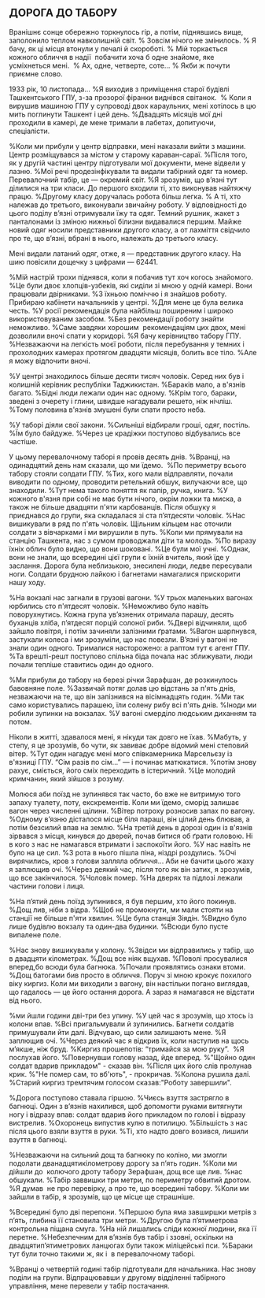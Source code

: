 ## ДОРОГА ДО ТАБОРУ

Вранішнє сонце обережно торкнулось гір, а потім, піднявшись вище, заполонило теплом навколишній світ.
% Зовсім нічого не змінилось.
% Я бачу, як ці місця втонули у печалі й скороботі.
% Мій торкається кожного обличчя в надії  побачити хоча б одне знайоме, яке усміхнеться мені. 
% Ах, одне, четверте, соте...
% Якби ж почути приємне слово.

1933 рік, 10 листопада...
%Я виходив з приміщення старої будівлі Ташкентського ГПУ, з-за прозорої фіранки виднівся світанок. 
% Коли я вирушив машиною ГПУ у супроводі двох караульних, мені хотілось в цю мить поглинути Ташкент і цей день.
%Двадцять місяців мої дні проходили в камері, де мене тримали в лабетах, допитуючи, спеціалісти.

%Коли ми прибули у центр відправки, мені наказали вийти з машини.
Центр розміщувався за містом у старому караван-сараї.
%Після того, як у другій частині центру підготували мої документи, мене відвели у лазню.
%Мої речі продезінфікували та видали табірний одяг та номер.
Перевалочний табір, це — окремий світ.
%Я зрозумів, що в’язні тут ділилися на три класи.
До першого входили ті, хто виконував найтяжчу працю.
%Другому класу доручалась робота більш легка.
% А ті, хто належав до третього, виконували звичайну роботу.
У відповідності до цього поділу в’язні отримували їжу та одяг.
Темний рушник, жакет з панталонами із зміною нижньої білизни видавалися першим.
Майже новий одяг носили представники другого класу, а от лахміття свідчило про те, що в’язні, вбрані в нього, належать до третього класу.

Мені видали латаний одяг, отже, я — представник другого класу.
На шию повісили дощечку з цифрами — 62441.

%Мій настрій трохи піднявся, коли я побачив тут хоч когось знайомого. 
%Це були двоє хлопців-узбеків, які сиділи зі мною у одній камері.
Вони працювали двірниками.
%З їхньою поміччю і я знайшов роботу.
Прибираю кабінети начальників у центрі.
%Для мене це була велика честь.
%У росії рекомендація була найбільш поширеним і широко використовуваним засобом.
%Без рекомендації роботу знайти неможливо.
%Саме завдяки хорошим  рекомендаціям цих двох, мені дозволили вночі спати у коридорі.
%Я бачу керівництво табору ГПУ.
%Незважаючи на легкість моєї роботи, після перебування у темних і прохолодних камерах протягом двадцяти місяців, болить все тіло.
%Але я можу відпочити вночі.

%У центрі знаходилось більше десяти тисяч чоловік.
Серед них був і колишній керівник республіки Таджикистан.
%Бараків мало, а в'язнів багато.
%Бідні люди лежали один нас одному.
%Крім того, бараки, зведені з очерету і глини, швидше нагадували решето, ніж нічліш.
%Тому половина в'язнів змушені були спати просто неба.

%У таборі діяли свої закони.
%Cильніші відбирали гроші, одяг, постіль.
%Їм було байдуже.
%Через це крадіжки поступово відбувались все частіше.

У цьому перевалочному таборі я провів десять днів.
%Вранці, на одинадцятий день нам сказали, що ми їдемо.
 %По периметру всього табору стояли солдати ГПУ.
%Тих, кого мали відправляти, почали виводити по одному, проводити ретельний обшук, вилучаючи все, що знаходили.
%Тут нема такого поняття як папір, ручка, книга.
%У кожного в'язня при собі не має бути нічого, окрім ложки та миска, а також не більше двадцяти п'яти карбованців.
Після обшуку я приєднався до групи, яка складалася зі ста п’ятдесяти чоловік.
%Нас вишикували в ряд по п'ять чоловік.
Щільним кільцем нас оточили солдати з вівчарками і ми вирушили в путь.
%Коли ми прямували на станцію Ташкента, нас з сумом проводжали діти та молодь.
%По виразу їхніх облич було видно, що вони шоковані.
%Це були мої учні.
%Однак, вони не знали, що всередині цієї групи є їхній вчитель, який їде у заслання.
Дорога була неблизькою, знесилені люди, ледве пересували ноги.
Солдати брудною лайкою і багнетами намагалися прискорити нашу ходу.

%На вокзалі нас загнали в грузові вагони.
%У трьох маленьких вагонах юрбились сто п'ятдесят чоловік.
%Неможливо було навіть поворухнутись.
Кожна група ув’язнених отримала парашу, десять буханців хліба, п’ятдесят порцій солоної риби.
%Двері відчиняли, щоб зайшло повітря, і потім зачиняли залізними ґратами.
%Вагон шарпнувся, застукали колеса і ми зрозуміли, що нас повезли.
В’язні у вагоні не знали один одного.
Трималися насторожено: а раптом тут є агент ГПУ.
%Та врешті-решт поступово спільна біда почала нас зближувати, люди почали тепліше ставитись один до одного.

%Ми прибули до табору на березі річки Зарафшан, де розкинулось бавовняне поле.
%Зазвичай потяг долав цю відстань за п'ять днів, незважаючи на те, що він запізнився на вісімнадцять годин.
%Ми так само користувались парашею, їли солену рибу всі п'ять днів.
%Іноди ми робили зупинки на вокзалах.
%У вагоні смерділо людським диханням та потом.

Ніколи в житті, здавалося мені, я нікуди так довго не їхав.
%Мабуть, у степу, я це зрозумів, бо чути, як завиває добре відомий мені степовий вітер.
%Тут один нагадує мені мого співкамерника Марсельєзу із в'язниці ГПУ.
“Сім разів по сім...” — і починає матюкатися.
%потім знову рахує, сміється, його сміх переходить в істеричний.
%Це молодий кримчанин, який зійшов з розуму.

Молюся аби поїзд не зупинявся так часто, бо вже не витримую того запаху туалету, поту, екскрементів.
Коли ми їдемо, сморід залишає вагон через численні щілини.
%Вітер потроху розносив запах по вагону.
%Одному в’язню дісталося місце біля параші, він цілий день блював, а потім безсилий впав на землю.
%На третій день в дорозі один із в'язнів зірвався з місця, кинувся до дверей, почав битися об ґрати головою.
Ні в кого з нас не намагався втримати і заспокоїти його.
%У нас навіть не було на це сил.
%З рота в нього пішла піна, ніздрі роздулись.
%Очі вирячились, кров з голови залляла обличчя...
Аби не бачити цього жаху я заплющив очі.
%Через деякий час, після того як він затих, я зрозумів, що все закінчилося.
%Чоловік помер.
%На дверях та підлозі лежали частини голови і лиця.

%На п’ятий день поїзд зупинився, я був першим, хто його покинув.
%Дощ лив, ніби з відра.
%Щоб не промокнути, ми мали стояти на станції не більше п'яти хвилин.
%Це була станція Зіядін.
%Видно було лише будівлю вокзалу та один-два будинки.
%Всюди було пусте випалене поле.

%Нас знову вишикували у колону.
%Звідси ми відправились у табір, що в двадцяти кілометрах.
%Дощ все ніяк вщухав.
%Поволі просувалися вперед,бо всюди була багнюка.
%Почали проявлятись ознаки втоми.
%Дощ батогами бив просто в обличчя.
Поруч зі мною крокує похилого віку киргиз.
Коли ми виходили з вагону, він настільки погано виглядав, що гадалось — це його остання дорога.
А зараз я намагався не відстати від нього.

%ми йшли години дві-три без упину.
%У цей час я зрозумів, що хтось із колони впав.
%Всі пригальмували й зупинились.
Багнети солдатів примушували йти далі.
Відчуваю, що сили залишають мене.
%Я заплющив очі.
%Через деякий час я відкрив їх, коли наступив на щось м’якше, ніж бруд.
%Киргиз прошепотів: “тримайся за мою руку”.
 %Я послухав його.
%Повернувши голову назад, йде вперед.
%"Щойно один солдат вдарив прикладом" - сказав він.
%Після цих його слів пролунав крик.
%"Не помер сам, то вб'ють", - прокричав.
%Колона рушила далі.
%Cтарий киргиз тремтячим голосом сказав:"Роботу завершили".

%Дорога поступово ставала гіршою.
%Чиєсь взуття застрягло в багнюці.
Один з в’язнів нахилився, щоб допомогти руками витягнути ногу і відразу впав: солдат вдарив його прикладом по голові і відразу вистрелив.
%Охоронець випустив кулю в потилицю.
%Більшість з нас після цього взяли взуття в руки.
%Ті, хто надто довго возився, лишили взуття в багнюці.

%Незважаючи на сильний дощ та багнюку по коліно, ми змогли подолати дванадцятикілометрову дорогу за п’ять годин.
%Коли ми дійшли до  колючого дроту табору Зерафшан, дощ все ще лив.
%нас обшукали.
%Табір заввишки три метри, по периметру обвитий дротом.
%Я думав  не про перевірку, а про те, що всередині табору.
%Коли ми зайшли в табір, я зрозумів, що це місце ще страшніше.

%Всередині було дві перепони.
%Першою була яма завширшки метрів з п’ять, глибина її становила три метри.
%Другою була п’ятиметрова контрольна піщана смуга.
%На ній лишались сліди кожної людини, яка її перетне.
%Небезпечним для в’язнів був табір і ззовні, оскільки на двадцятип’ятиметрових ланцюгах були також міліцейські пси.
%Бараки тут були точно такими ж, як і  в перевалочному таборі.

%Вранці о четвертій годині табір підготували для начальника.
Нас знову поділи на групи.
Відпрацювавши у другому відділенні табірного управління, мене перевели у табір постачання.
